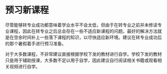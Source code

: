 # 预习新课程

尽管能够转专业成功都意味着学业水平不会太低，但由于在转专业之前并未修读专业课程，因此在转专业之后总会存在一些不适应新课程的问题。最好的解决方法就是在空余时间补上一些落下课程的知识，以尽快适应新环境。建议在转专业成功后的那个暑假着手进行预习准备。

对于大多数课程，不非常建议直接根据学校下发的教材进行自学。学校下发的教材只是用于辅助授课，大多数不足以用于自学，因此建议自行阅读相关书籍或观看相关视频进行自学。